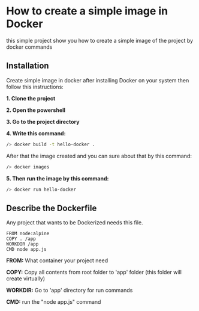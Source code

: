 # How to create a simple image in Docker
this simple project show you how to create a simple image of the project by docker commands
## Installation
Create simple image in docker
after installing Docker on your system then follow this instructions:

<b>1. Clone the project</b>

<b>2. Open the powershell</b>

<b>3. Go to the project directory</b>

<b>4. Write this command:</b>

```bash
/> docker build -t hello-docker .
```

After that the image created and you can sure about that by this command:
```bash
/> docker images
```
<b>5. Then run the image by this command:</b>
```bash
/> docker run hello-docker
```
## Describe the Dockerfile
Any project that wants to be Dockerized needs this file.
```Docker
FROM node:alpine  
COPY . /app
WORKDIR /app
CMD node app.js

```
<b>FROM:</b> What container your project need 
 
<b>COPY:</b> Copy all contents from root folder to 'app' folder (this folder will create virtually)

<b>WORKDIR:</b> Go to 'app' directory for run commands

<b>CMD:</b> run the "node app.js" command


